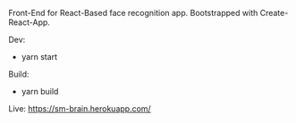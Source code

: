 Front-End for React-Based face recognition app.
Bootstrapped with Create-React-App.

Dev:
  * yarn start
  
Build:
  * yarn build

Live: https://sm-brain.herokuapp.com/
